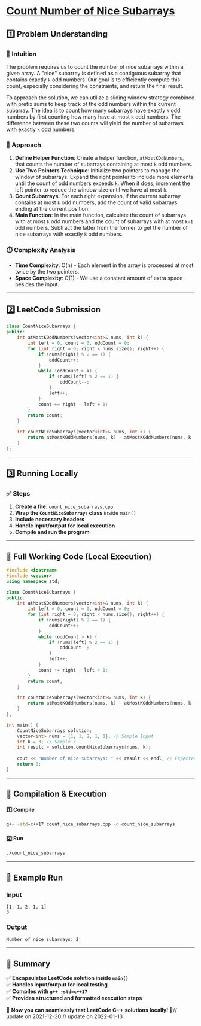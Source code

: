 # **[Count Number of Nice Subarrays](https://leetcode.com/problems/count-number-of-nice-subarrays/description/)**  

## **1️⃣ Problem Understanding**  
### **📌 Intuition**  
The problem requires us to count the number of nice subarrays within a given array. A "nice" subarray is defined as a contiguous subarray that contains exactly `k` odd numbers. Our goal is to efficiently compute this count, especially considering the constraints, and return the final result.

To approach the solution, we can utilize a sliding window strategy combined with prefix sums to keep track of the odd numbers within the current subarray. The idea is to count how many subarrays have exactly `k` odd numbers by first counting how many have at most `k` odd numbers. The difference between these two counts will yield the number of subarrays with exactly `k` odd numbers.

### **🚀 Approach**  
1. **Define Helper Function**: Create a helper function, `atMostKOdNumbers`, that counts the number of subarrays containing at most `k` odd numbers.
2. **Use Two Pointers Technique**: Initialize two pointers to manage the window of subarrays. Expand the right pointer to include more elements until the count of odd numbers exceeds `k`. When it does, increment the left pointer to reduce the window size until we have at most `k`.
3. **Count Subarrays**: For each right expansion, if the current subarray contains at most `k` odd numbers, add the count of valid subarrays ending at the current position.
4. **Main Function**: In the main function, calculate the count of subarrays with at most `k` odd numbers and the count of subarrays with at most `k-1` odd numbers. Subtract the latter from the former to get the number of nice subarrays with exactly `k` odd numbers.

### **⏱️ Complexity Analysis**  
- **Time Complexity**: O(n) - Each element in the array is processed at most twice by the two pointers.
- **Space Complexity**: O(1) - We use a constant amount of extra space besides the input.  

---  

## **2️⃣ LeetCode Submission**  
```cpp
class CountNiceSubarrays {
public:
    int atMostKOddNumbers(vector<int>& nums, int k) {
        int left = 0, count = 0, oddCount = 0;
        for (int right = 0; right < nums.size(); right++) {
            if (nums[right] % 2 == 1) {
                oddCount++;
            }
            while (oddCount > k) {
                if (nums[left] % 2 == 1) {
                    oddCount--;
                }
                left++;
            }
            count += right - left + 1;
        }
        return count;
    }

    int countNiceSubarrays(vector<int>& nums, int k) {
        return atMostKOddNumbers(nums, k) - atMostKOddNumbers(nums, k - 1);
    }
};
```  

---  

## **3️⃣ Running Locally**  
### **✅ Steps**  
1. **Create a file**: `count_nice_subarrays.cpp`  
2. **Wrap the `CountNiceSubarrays` class** inside `main()`  
3. **Include necessary headers**  
4. **Handle input/output for local execution**  
5. **Compile and run the program**  

---  

## **📝 Full Working Code (Local Execution)**  
```cpp
#include <iostream>
#include <vector>
using namespace std;

class CountNiceSubarrays {
public:
    int atMostKOddNumbers(vector<int>& nums, int k) {
        int left = 0, count = 0, oddCount = 0;
        for (int right = 0; right < nums.size(); right++) {
            if (nums[right] % 2 == 1) {
                oddCount++;
            }
            while (oddCount > k) {
                if (nums[left] % 2 == 1) {
                    oddCount--;
                }
                left++;
            }
            count += right - left + 1;
        }
        return count;
    }

    int countNiceSubarrays(vector<int>& nums, int k) {
        return atMostKOddNumbers(nums, k) - atMostKOddNumbers(nums, k - 1);
    }
};

int main() {
    CountNiceSubarrays solution;
    vector<int> nums = {1, 1, 2, 1, 1}; // Sample Input
    int k = 3; // Sample k
    int result = solution.countNiceSubarrays(nums, k);
    
    cout << "Number of nice subarrays: " << result << endl; // Expected Output: 2
    return 0;
}  
```  

---  

## **🔧 Compilation & Execution**  
#### **1️⃣ Compile**  
```bash
g++ -std=c++17 count_nice_subarrays.cpp -o count_nice_subarrays
```  

#### **2️⃣ Run**  
```bash
./count_nice_subarrays
```  

---  

## **🎯 Example Run**  
### **Input**  
```
[1, 1, 2, 1, 1]
3
```  
### **Output**  
```
Number of nice subarrays: 2
```  

---  

## **📌 Summary**  
✅ **Encapsulates LeetCode solution inside `main()`**  
✅ **Handles input/output for local testing**  
✅ **Compiles with `g++ -std=c++17`**  
✅ **Provides structured and formatted execution steps**  

🚀 **Now you can seamlessly test LeetCode C++ solutions locally!** 🚀// update on 2021-12-30
// update on 2022-01-13
